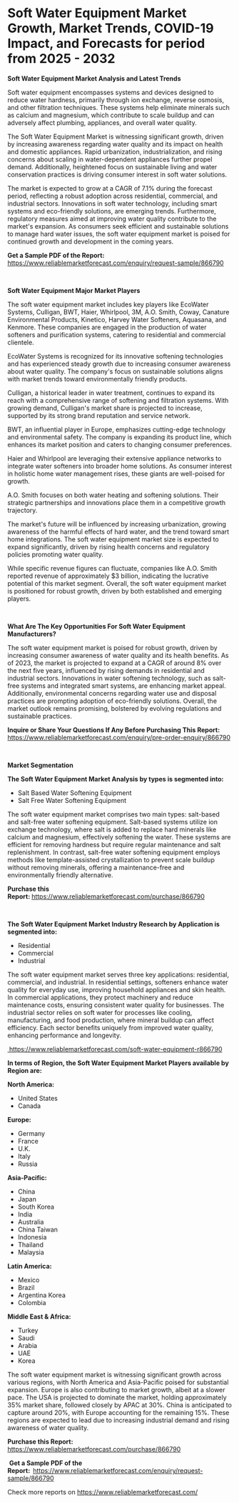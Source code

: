 <p><h1>Soft Water Equipment Market Growth, Market Trends, COVID-19 Impact, and Forecasts for period from 2025 - 2032</h1></p><p><strong>Soft Water Equipment Market Analysis and Latest Trends</strong></p>
<p><p>Soft water equipment encompasses systems and devices designed to reduce water hardness, primarily through ion exchange, reverse osmosis, and other filtration techniques. These systems help eliminate minerals such as calcium and magnesium, which contribute to scale buildup and can adversely affect plumbing, appliances, and overall water quality.</p><p>The Soft Water Equipment Market is witnessing significant growth, driven by increasing awareness regarding water quality and its impact on health and domestic appliances. Rapid urbanization, industrialization, and rising concerns about scaling in water-dependent appliances further propel demand. Additionally, heightened focus on sustainable living and water conservation practices is driving consumer interest in soft water solutions.</p><p>The market is expected to grow at a CAGR of 7.1% during the forecast period, reflecting a robust adoption across residential, commercial, and industrial sectors. Innovations in soft water technology, including smart systems and eco-friendly solutions, are emerging trends. Furthermore, regulatory measures aimed at improving water quality contribute to the market's expansion. As consumers seek efficient and sustainable solutions to manage hard water issues, the soft water equipment market is poised for continued growth and development in the coming years.</p></p>
<p><strong>Get a Sample PDF of the Report:&nbsp;</strong> <a href="https://www.reliablemarketforecast.com/enquiry/request-sample/866790?utm_campaign=2472&utm_medium=2&utm_source=Github&utm_content=ia&utm_term=10042025&utm_id=soft-water-equipment">https://www.reliablemarketforecast.com/enquiry/request-sample/866790</a></p>
<p>&nbsp;</p>
<p><strong>Soft Water Equipment Major Market Players</strong></p>
<p><p>The soft water equipment market includes key players like EcoWater Systems, Culligan, BWT, Haier, Whirlpool, 3M, A.O. Smith, Coway, Canature Environmental Products, Kinetico, Harvey Water Softeners, Aquasana, and Kenmore. These companies are engaged in the production of water softeners and purification systems, catering to residential and commercial clientele.</p><p>EcoWater Systems is recognized for its innovative softening technologies and has experienced steady growth due to increasing consumer awareness about water quality. The company's focus on sustainable solutions aligns with market trends toward environmentally friendly products.</p><p>Culligan, a historical leader in water treatment, continues to expand its reach with a comprehensive range of softening and filtration systems. With growing demand, Culligan's market share is projected to increase, supported by its strong brand reputation and service network.</p><p>BWT, an influential player in Europe, emphasizes cutting-edge technology and environmental safety. The company is expanding its product line, which enhances its market position and caters to changing consumer preferences.</p><p>Haier and Whirlpool are leveraging their extensive appliance networks to integrate water softeners into broader home solutions. As consumer interest in holistic home water management rises, these giants are well-poised for growth.</p><p>A.O. Smith focuses on both water heating and softening solutions. Their strategic partnerships and innovations place them in a competitive growth trajectory.</p><p>The market's future will be influenced by increasing urbanization, growing awareness of the harmful effects of hard water, and the trend toward smart home integrations. The soft water equipment market size is expected to expand significantly, driven by rising health concerns and regulatory policies promoting water quality.</p><p>While specific revenue figures can fluctuate, companies like A.O. Smith reported revenue of approximately $3 billion, indicating the lucrative potential of this market segment. Overall, the soft water equipment market is positioned for robust growth, driven by both established and emerging players.</p></p>
<p>&nbsp;</p>
<p><strong>What Are The Key Opportunities For Soft Water Equipment Manufacturers?</strong></p>
<p><p>The soft water equipment market is poised for robust growth, driven by increasing consumer awareness of water quality and its health benefits. As of 2023, the market is projected to expand at a CAGR of around 8% over the next five years, influenced by rising demands in residential and industrial sectors. Innovations in water softening technology, such as salt-free systems and integrated smart systems, are enhancing market appeal. Additionally, environmental concerns regarding water use and disposal practices are prompting adoption of eco-friendly solutions. Overall, the market outlook remains promising, bolstered by evolving regulations and sustainable practices.</p></p>
<p><strong>Inquire or Share Your Questions If Any Before Purchasing This Report:</strong> <a href="https://www.reliablemarketforecast.com/enquiry/pre-order-enquiry/866790?utm_campaign=2472&utm_medium=2&utm_source=Github&utm_content=ia&utm_term=10042025&utm_id=soft-water-equipment">https://www.reliablemarketforecast.com/enquiry/pre-order-enquiry/866790</a></p>
<p>&nbsp;</p>
<p><strong>Market Segmentation</strong></p>
<p><strong>The Soft Water Equipment Market Analysis by types is segmented into:</strong></p>
<p><ul><li>Salt Based Water Softening Equipment</li><li>Salt Free Water Softening Equipment</li></ul></p>
<p><p>The soft water equipment market comprises two main types: salt-based and salt-free water softening equipment. Salt-based systems utilize ion exchange technology, where salt is added to replace hard minerals like calcium and magnesium, effectively softening the water. These systems are efficient for removing hardness but require regular maintenance and salt replenishment. In contrast, salt-free water softening equipment employs methods like template-assisted crystallization to prevent scale buildup without removing minerals, offering a maintenance-free and environmentally friendly alternative.</p></p>
<p><strong>Purchase this Report:&nbsp;</strong><a href="https://www.reliablemarketforecast.com/purchase/866790?utm_campaign=2472&utm_medium=2&utm_source=Github&utm_content=ia&utm_term=10042025&utm_id=soft-water-equipment">https://www.reliablemarketforecast.com/purchase/866790</a></p>
<p>&nbsp;</p>
<p><strong>The Soft Water Equipment Market Industry Research by Application is segmented into:</strong></p>
<p><ul><li>Residential</li><li>Commercial</li><li>Industrial</li></ul></p>
<p><p>The soft water equipment market serves three key applications: residential, commercial, and industrial. In residential settings, softeners enhance water quality for everyday use, improving household appliances and skin health. In commercial applications, they protect machinery and reduce maintenance costs, ensuring consistent water quality for businesses. The industrial sector relies on soft water for processes like cooling, manufacturing, and food production, where mineral buildup can affect efficiency. Each sector benefits uniquely from improved water quality, enhancing performance and longevity.</p></p>
<p><a href="https://www.reliablemarketforecast.com/soft-water-equipment-r866790?utm_campaign=2472&utm_medium=2&utm_source=Github&utm_content=ia&utm_term=10042025&utm_id=soft-water-equipment">&nbsp;https://www.reliablemarketforecast.com/soft-water-equipment-r866790</a></p>
<p><strong>In terms of Region, the Soft Water Equipment Market Players available by Region are:</strong></p>
<p>
    <p> <strong> North America: </strong>
        <ul>
            <li>United States</li>
            <li>Canada</li>
        </ul>
        </p> 
    <p> <strong> Europe: </strong>
        <ul>
            <li>Germany</li>
            <li>France</li>
            <li>U.K.</li>
            <li>Italy</li>
            <li>Russia</li>
        </ul>
        </p> 
    <p> <strong> Asia-Pacific: </strong>
        <ul>
            <li>China</li>
            <li>Japan</li>
            <li>South Korea</li>
            <li>India</li>
            <li>Australia</li>
            <li>China Taiwan</li>
            <li>Indonesia</li>
            <li>Thailand</li>
            <li>Malaysia</li>
        </ul>
        </p> 
    <p> <strong> Latin America: </strong>
        <ul>
            <li>Mexico</li>
            <li>Brazil</li>
            <li>Argentina Korea</li>
            <li>Colombia</li>
        </ul>
        </p> 
    <p> <strong> Middle East & Africa: </strong>
        <ul>
            <li>Turkey</li>
            <li>Saudi</li>
            <li>Arabia</li>
            <li>UAE</li>
            <li>Korea</li>
        </ul>
    </p>
    </p>
<p><p>The soft water equipment market is witnessing significant growth across various regions, with North America and Asia-Pacific poised for substantial expansion. Europe is also contributing to market growth, albeit at a slower pace. The USA is projected to dominate the market, holding approximately 35% market share, followed closely by APAC at 30%. China is anticipated to capture around 20%, with Europe accounting for the remaining 15%. These regions are expected to lead due to increasing industrial demand and rising awareness of water quality.</p></p>
<p><strong>Purchase this Report: </strong><a href="https://www.reliablemarketforecast.com/purchase/866790?utm_campaign=2472&utm_medium=2&utm_source=Github&utm_content=ia&utm_term=10042025&utm_id=soft-water-equipment">https://www.reliablemarketforecast.com/purchase/866790</a></p>
<p>&nbsp;<strong>Get a Sample PDF of the Report:&nbsp;&nbsp;</strong><a href="https://www.reliablemarketforecast.com/enquiry/request-sample/866790?utm_campaign=2472&utm_medium=2&utm_source=Github&utm_content=ia&utm_term=10042025&utm_id=soft-water-equipment">https://www.reliablemarketforecast.com/enquiry/request-sample/866790</a></p>
<p><strong></strong></p>
<p>Check more reports on <a href="https://www.reliablemarketforecast.com/?utm_campaign=2472&utm_medium=2&utm_source=Github&utm_content=ia&utm_term=10042025&utm_id=soft-water-equipment">https://www.reliablemarketforecast.com/</a></p>